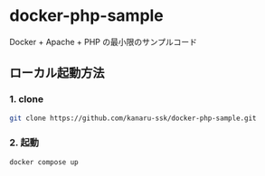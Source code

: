 # docker-php-sample

Docker + Apache + PHP の最小限のサンプルコード

## ローカル起動方法

### 1. clone

```sh
git clone https://github.com/kanaru-ssk/docker-php-sample.git
```

### 2. 起動

```sh
docker compose up
```
